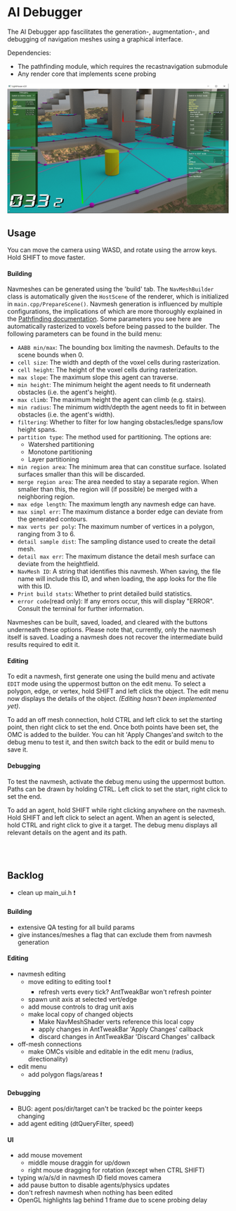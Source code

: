 # AI Debugger
The AI Debugger app fascilitates the generation-, augmentation-, and debugging of navigation meshes using a graphical interface.

Dependencies:
* The pathfinding module, which requires the recastnavigation submodule
* Any render core that implements scene probing

![ScreenShot](../../screenshots/ai_debugger.png)

## Usage

You can move the camera using WASD, and rotate using the arrow keys. Hold SHIFT to move faster.

#### Building

Navmeshes can be generated using the 'build' tab. The `NavMeshBuilder` class is automatically given the `HostScene` of the renderer, which is initialized in `main.cpp/PrepareScene()`. Navmesh generation is influenced by multiple configurations, the implications of which are more thoroughly explained in the [Pathfinding documentation](../../lib/PathFinding/README.md). Some parameters you see here are automatically rasterized to voxels before being passed to the builder. The following parameters can be found in the build menu:

* `AABB min/max`: The bounding box limiting the navmesh. Defaults to the scene bounds when 0.
* `cell size`: The width and depth of the voxel cells during rasterization.
* `cell height`: The height of the voxel cells during rasterization.
* `max slope`: The maximum slope this agent can traverse.
* `min height`: The minimum height the agent needs to fit underneath obstacles (i.e. the agent's height).
* `max climb`: The maximum height the agent can climb (e.g. stairs).
* `min radius`: The minimum width/depth the agent needs to fit in between obstacles (i.e. the agent's width).
* `filtering`: Whether to filter for low hanging obstacles/ledge spans/low height spans.
* `partition type`: The method used for partitioning. The options are:
    * Watershed partitioning
    * Monotone partitioning
    * Layer partitioning
* `min region area`: The minimum area that can constitue surface. Isolated surfaces smaller than this will be discarded.
* `merge region area`: The area needed to stay a separate region. When smaller than this, the region will (if possible) be merged with a neighboring region.
* `max edge length`: The maximum length any navmesh edge can have.
* `max simpl err`: The maximum distance a border edge can deviate from the generated contours.
* `max verts per poly`: The maximum number of vertices in a polygon, ranging from 3 to 6.
* `detail sample dist`: The sampling distance used to create the detail mesh.
* `detail max err`: The maximum distance the detail mesh surface can deviate from the heightfield.
* `NavMesh ID`: A string that identifies this navmesh. When saving, the file name will include this ID, and when loading, the app looks for the file with this ID.
* `Print build stats`: Whether to print detailed build statistics.
* `error code`(read only): If any errors occur, this will display "ERROR". Consult the terminal for further information.

Navmeshes can be built, saved, loaded, and cleared with the buttons underneath these options. Please note that, currently, only the navmesh itself is saved. Loading a navmesh does not recover the intermediate build results required to edit it.

#### Editing

To edit a navmesh, first generate one using the build menu and activate `EDIT` mode using the uppermost button on the edit menu. To select a polygon, edge, or vertex, hold SHIFT and left click the object. The edit menu now displays the details of the object. *(Editing hasn't been implemented yet)*.

To add an off mesh connection, hold CTRL and left click to set the starting point, then right click to set the end. Once both points have been set, the OMC is added to the builder. You can hit 'Apply Changes'and switch to the debug menu to test it, and then switch back to the edit or build menu to save it.

#### Debugging

To test the navmesh, activate the debug menu using the uppermost button. Paths can be drawn by holding CTRL. Left click to set the start, right click to set the end.

To add an agent, hold SHIFT while right clicking anywhere on the navmesh. Hold SHIFT and left click to select an agent. When an agent is selected, hold CTRL and right click to give it a target. The debug menu displays all relevant details on the agent and its path.

<br/>
<br/>

## Backlog

* clean up main_ui.h ❗

#### Building
* extensive QA testing for all build params
* give instances/meshes a flag that can exclude them from navmesh generation

#### Editing
* navmesh editing
    * move editing to editing tool ❗
        * refresh verts every tick? AntTweakBar won't refresh pointer
    * spawn unit axis at selected vert/edge
    * add mouse controls to drag unit axis
    * make local copy of changed objects
        * Make NavMeshShader verts reference this local copy
        * apply changes in AntTweakBar 'Apply Changes' callback
        * discard changes in AntTweakBar 'Discard Changes' callback
* off-mesh connections
    * make OMCs visible and editable in the edit menu (radius, directionality)
* edit menu
    * add polygon flags/areas ❗

#### Debugging
* BUG: agent pos/dir/target can't be tracked bc the pointer keeps changing
* add agent editing (dtQueryFilter, speed)

#### UI
* add mouse movement
    * middle mouse draggin for up/down
    * right mouse dragging for rotation (except when CTRL SHIFT)
* typing w/a/s/d in navmesh ID field moves camera
* add pause button to disable agents/physics updates
* don't refresh navmesh when nothing has been edited
* OpenGL highlights lag behind 1 frame due to scene probing delay